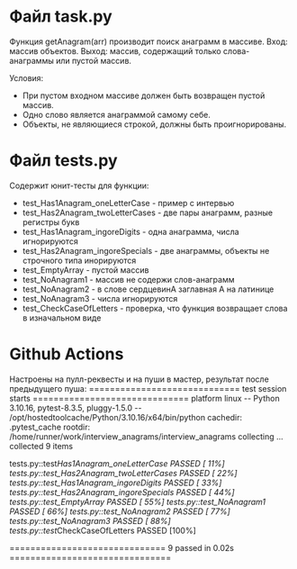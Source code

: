 # Файл task.py

Функция getAnagram(arr) производит поиск анаграмм в массиве.
Вход: массив объектов.
Выход: массив, содержащий только слова-анаграммы или пустой массив.

Условия:

- При пустом входном массиве должен быть возвращен пустой массив.
- Одно слово является анаграммой самому себе.
- Объекты, не являющиеся строкой, должны быть проигнорированы.

# Файл tests.py

Содержит юнит-тесты для функции:

- test_Has1Anagram_oneLetterCase - пример с интервью
- test_Has2Anagram_twoLetterCases - две пары анаграмм, разные регистры букв
- test_Has1Anagram_ingoreDigits - одна анаграмма, числа игнорируются
- test_Has2Anagram_ingoreSpecials - две анаграммы, объекты не строчного типа инорируются
- test_EmptyArray - пустой массив
- test_NoAnagram1 - массив не содержи слов-анаграмм
- test_NoAnagram2 - в слове cердцевинA заглавная А на латинице
- test_NoAnagram3 - числа игнорируются
- test_СheckСaseOfLetters - проверка, что функция возвращает слова в изначальном виде

# Github Actions

Настроены на пулл-реквесты и на пуши в мастер, результат после предыдущего пуша:
============================= test session starts ==============================
platform linux -- Python 3.10.16, pytest-8.3.5, pluggy-1.5.0 -- /opt/hostedtoolcache/Python/3.10.16/x64/bin/python
cachedir: .pytest_cache
rootdir: /home/runner/work/interview_anagrams/interview_anagrams
collecting ... collected 9 items

tests.py::test*Has1Anagram_oneLetterCase PASSED [ 11%]
tests.py::test_Has2Anagram_twoLetterCases PASSED [ 22%]
tests.py::test_Has1Anagram_ingoreDigits PASSED [ 33%]
tests.py::test_Has2Anagram_ingoreSpecials PASSED [ 44%]
tests.py::test_EmptyArray PASSED [ 55%]
tests.py::test_NoAnagram1 PASSED [ 66%]
tests.py::test_NoAnagram2 PASSED [ 77%]
tests.py::test_NoAnagram3 PASSED [ 88%]
tests.py::test*СheckСaseOfLetters PASSED [100%]

============================== 9 passed in 0.02s ===============================
